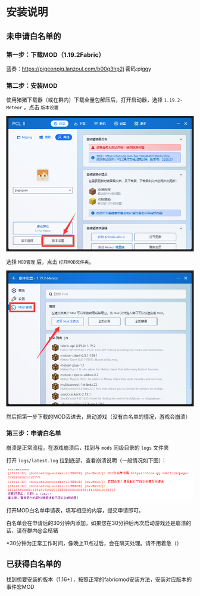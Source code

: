# 安装说明

## 未申请白名单的

### 第一步：下载MOD（1.19.2Fabric）

 蓝奏：https://pigeonpig.lanzoul.com/b00q3hp2j 密码:piggy

### 第二步：安装MOD

使用猪猪下载器（或在群内）下载全量包解压后，打开启动器，选择 `1.19.2-Meteor` ，点击 `版本设置` 

![](/public/examples/install1.png)

选择 `MOD管理` 后，点击 `打开MOD文件夹`。

![](/public/examples/install2.png)

然后把第一步下载的MOD丢进去，启动游戏（没有白名单的情况，游戏会崩溃）

### 第三步：申请白名单

崩溃是正常流程，在游戏崩溃后，找到与 `mods` 同级目录的 `logs` 文件夹

打开 `logs/latest.log` 拉到底部，查看崩溃说明（一般情况如下图）：

![](/public/examples/error1.png)

打开MOD白名单申请表，填写相应的内容，提交申请即可。

白名单会在申请后的30分钟内添加，如果您在30分钟后再次启动游戏还是崩溃的话，请在群内@金桔猪

*30分钟为正常工作时间，像晚上11点过后，会在隔天处理。请不用着急（）

## 已获得白名单的

找到想要安装的版本（1.16+），按照正常的fabricmod安装方法，安装对应版本的事件宏MOD

